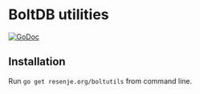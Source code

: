 # BoltDB utilities

[![GoDoc](https://godoc.org/resenje.org/boltutils?status.svg)](https://godoc.org/resenje.org/boltutils)

## Installation

Run `go get resenje.org/boltutils` from command line.
